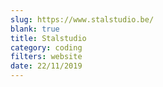 ```yaml
---
slug: https://www.stalstudio.be/
blank: true
title: Stalstudio
category: coding
filters: website
date: 22/11/2019
---
```

